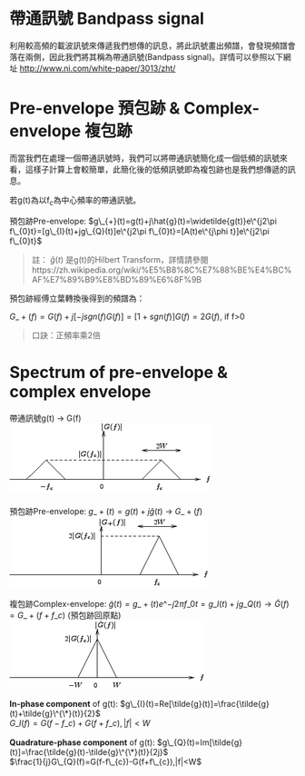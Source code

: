 # 帶通訊號 Bandpass signal
利用較高頻的載波訊號來傳遞我們想傳的訊息，將此訊號畫出頻譜，會發現頻譜會落在兩側，因此我們將其稱為帶通訊號(Bandpass signal)。詳情可以參照以下網址
http://www.ni.com/white-paper/3013/zht/  

# Pre-envelope 預包跡 & Complex-envelope 複包跡
而當我們在處理一個帶通訊號時，我們可以將帶通訊號簡化成一個低頻的訊號來看，這樣子計算上會較簡單，此簡化後的低頻訊號即為複包跡也是我們想傳遞的訊息。  
  
若g(t)為以f<sub>c</sub>為中心頻率的帶通訊號。  

預包跡Pre-envelope: $g\_{+}(t)=g(t)+j\hat{g}(t)=\widetilde{g(t)}e\^{j2\pi f\_{0}t}=[g\_{I}(t)+jg\_{Q}(t)]e\^{j2\pi f\_{0}t}=[A(t)e\^{j\phi t}]e\^{j2\pi f\_{0}t}$
	

> 註： $\hat{g}(t)$ 是g(t)的Hilbert Transform，詳情請參閱https://zh.wikipedia.org/wiki/%E5%B8%8C%E7%88%BE%E4%BC%AF%E7%89%B9%E8%BD%89%E6%8F%9B  
  
預包跡經傅立葉轉換後得到的頻譜為：  
  
$G\_{+}(f)=G(f)+j[-jsgn(f)G(f)]=[1+sgn(f)]G(f)=2G(f)$, if f>0  
> 口訣：正頻率乘2倍

# Spectrum of pre-envelope & complex envelope
帶通訊號g(t) → G(f)  
![alt text](https://github.com/ChenBlue/Communication-System-Note/blob/master/Bandpass_signal/G(f).png)    
</br>
</br>
預包跡Pre-envelope: $g\_{+}(t)=g(t)+j\hat{g}(t)$ → $G\_{+}(f)$ </br>
![alt text](https://github.com/ChenBlue/Communication-System-Note/blob/master/Bandpass_signal/G%2B(f).png)    
</br> </br>
複包跡Complex-envelope: $\tilde{g}(t)=g\_{+}(t)e\^{-j2\pi f\_{0}t}=g\_{I}(t)+jg\_{Q}(t) → \tilde{G}(f)= G\_{+}(f+f\_{c})$ (預包跡回原點)</br>
![alt text](https://github.com/ChenBlue/Communication-System-Note/blob/master/Bandpass_signal/G~(f).png) </br>
</br>
**In-phase component** of g(t): $g\_{I}(t)=Re[\tilde{g}(t)]=\frac{\tilde{g}(t)+\tilde{g}\^{\*}(t)}{2}$ </br>
$G\_{I}(f)=G(f-f\_{c})+G(f+f\_{c}),|f|<W$ </br>
</br>
**Quadrature-phase component** of g(t): $g\_{Q}(t)=Im[\tilde{g}(t)]=\frac{\tilde{g}(t)-\tilde{g}\^{\*}(t)}{2j}$ </br>
$\frac{1}{j}G\_{Q}(f)=G(f-f\_{c})-G(f+f\_{c}),|f|<W$ </br>
